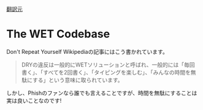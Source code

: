 [翻訳元](https://overreacted.io/the-wet-codebase/)

# The WET Codebase


Don't Repeat Yourself Wikipediaの記事にはこう書かれています。

>DRYの違反は一般的にWETソリューションと呼ばれ、一般的には「毎回書く」、「すべてを2回書く」、「タイピングを楽しむ」、「みんなの時間を無駄にする」という意味に取られています。

しかし、Phishのファンなら誰でも言えることですが、時間を無駄にすることは実は良いことなのです!